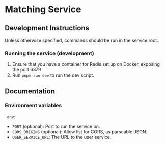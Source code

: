 # Matching Service

## Development Instructions

Unless otherwise specified, commands should be run in the service root.

### Running the service (development)

1. Ensure that you have a container for Redis set up on Docker, exposing the port 6379
2. Run `pnpm run dev` to run the dev script.

## Documentation

### Environment variables

`.env`:

- `PORT` (optional): Port to run the service on.
- `CORS_ORIGINS` (optional): Allow list for CORS, as parseable JSON.
- `USER_SERVICE_URL`: The URL to the user service.